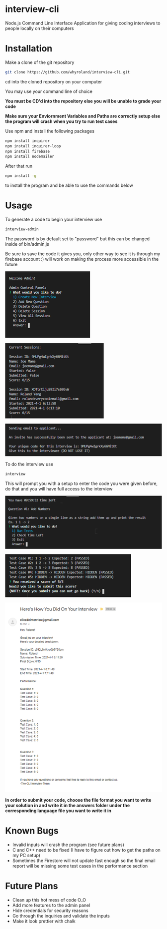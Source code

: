 # interview-cli
Node.js Command Line Interface Application for giving coding interviews to people locally on their computers

# Installation

Make a clone of the git repository

```bash
git clone https://github.com/whyroland/interview-cli.git
```

cd into the cloned repository on your computer

You may use your command line of choice

**You must be CD'd into the repository else you will be unable to grade your code**

**Make sure your Enviornment Variables and Paths are correctly setup else the program will crash when you try to run test cases**

Use npm and install the following packages
```bash
npm install inquirer
npm install inquirer-loop
npm install firebase
npm install nodemailer
```

After that run

```bash
npm install -g
```

to install the program and be able to use the commands below

# Usage
To generate a code to begin your interview use
```bash
interview-admin
```
The password is by default set to "password" but this can be changed inside of bin/admin.js

Be sure to save the code it gives you, only other way to see it is through my firebase account :) will work on making the process more accessible in the future

![adminpanel1](img/admincontrolpanel2.png)

![viewsessions](img/currentsessions.png)

![sendinterview](img/sendinterview.png)

To do the interview use
```bash
interview
```

This will prompt you with a setup to enter the code you were given before, do that and you will have full access to the interview

![prompt1](img/prompt1.png)

![testspassed1](img/testspassed1.png)

![email](img/sampleemail.png)

**In order to submit your code, choose the file format you want to write your solution in and write it in the answers folder under the corresponding language file you want to write it in**

# Known Bugs

- Invalid inputs will crash the program (see future plans)
- C and C++ need to be fixed (I have to figure out how to get the paths on my PC setup)
- Sometimes the Firestore will not update fast enough so the final email report will be missing some test cases in the performance section

# Future Plans

- Clean up this hot mess of code O_O
- Add more features to the admin panel
- Hide credentials for security reasons
- Go through the inquiries and validate the inputs
- Make it look prettier with chalk
